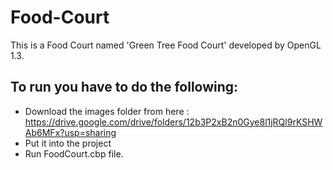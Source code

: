 # Food-Court
This is a Food Court named 'Green Tree Food Court' developed by OpenGL 1.3.

## To run you have to do the following:
* Download the images folder from here : https://drive.google.com/drive/folders/12b3P2xB2n0Gye8l1jRQl9rKSHWAb6MFx?usp=sharing
* Put it into the project
* Run FoodCourt.cbp file.
